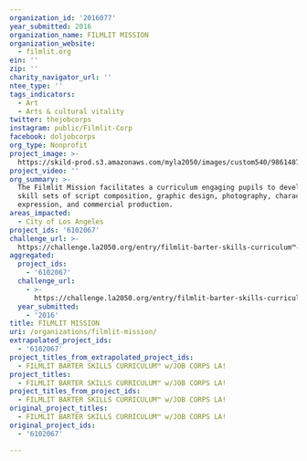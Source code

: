 ```yaml
---
organization_id: '2016077'
year_submitted: 2016
organization_name: FILMLIT MISSION
organization_website:
  - filmlit.org
ein: ''
zip: ''
charity_navigator_url: ''
ntee_type: ''
tags_indicators:
  - Art
  - Arts & cultural vitality
twitter: thejobcorps
instagram: public/Filmlit-Corp
facebook: doljobcorps
org_type: Nonprofit
project_image: >-
  https://skild-prod.s3.amazonaws.com/myla2050/images/custom540/9861487393741-team89.jpg
project_video: ''
org_summary: >-
  The Filmlit Mission facilitates a curriculum engaging pupils to develop in the
  skill sets of script composition, graphic design, photography, character
  expression, and commercial production.
areas_impacted:
  - City of Los Angeles
project_ids: '6102067'
challenge_url: >-
  https://challenge.la2050.org/entry/filmlit-barter-skills-curriculum™-w-job-corps-la!
aggregated:
  project_ids:
    - '6102067'
  challenge_url:
    - >-
      https://challenge.la2050.org/entry/filmlit-barter-skills-curriculum™-w-job-corps-la!
  year_submitted:
    - '2016'
title: FILMLIT MISSION
uri: /organizations/filmlit-mission/
extrapolated_project_ids:
  - '6102067'
project_titles_from_extrapolated_project_ids:
  - FILMLIT BARTER SKILLS CURRICULUM™ w/JOB CORPS LA!
project_titles:
  - FILMLIT BARTER SKILLS CURRICULUM™ w/JOB CORPS LA!
project_titles_from_project_ids:
  - FILMLIT BARTER SKILLS CURRICULUM™ w/JOB CORPS LA!
original_project_titles:
  - FILMLIT BARTER SKILLS CURRICULUM™ w/JOB CORPS LA!
original_project_ids:
  - '6102067'

---
```

